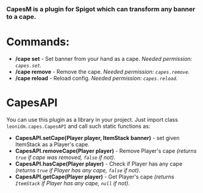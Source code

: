### CapesM is a plugin for Spigot which can transform any banner to a cape.

# Commands:
- **/cape set** - Set banner from your hand as a cape. *Needed permission: `capes.set`.*
- **/cape remove** - Remove the cape. *Needed permission: `capes.remove`.*
- **/cape reload** - Reload config. *Needed permission: `capes.reload`.*

# CapesAPI
You can use this plugin as a library in your project. Just import class `leonidm.capes.CapesAPI` and call such static functions as:
- **CapesAPI.setCape(Player player, ItemStack banner)** - set given ItemStack as a Player's cape.
- **CapesAPI.removeCape(Player player)** - Remove Player's cape *(returns `true` if cape was removed, `false` if not)*.
- **CapesAPI.hasCape(Player player)** - Check if Player has any cape *(returns `true` if Player has any cape, `false` if not)*.
- **CapesAPI.getCape(Player player)** - Get Player's cape *(returns `ItemStack` if Player has any cape, `null` if not)*.
